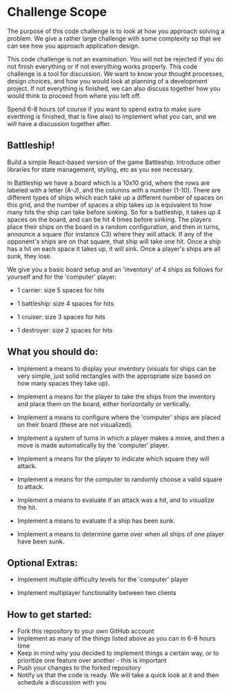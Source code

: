 # Challenge Scope
The purpose of this code challenge is to look at how you approach solving a problem. We give a rather large challenge with some complexity so that we can see how you approach application design.

This code challenge is not an examination. You will not be rejected if you do not finish everything or if not everything works properly. This code challenge is a tool for discussion. We want to know your
thought processes, design choices, and how you would look at planning of a development project. If not everything is finished, we can also discuss together how you would think to proceed from where you left off. 

Spend 6-8 hours (of course if you want to spend extra to make sure everthing is finished, that is fine also) to implement what you can, and we will have a discussion together after.

## Battleship!
Build a simple React-based version of the game Battleship. Introduce other libraries for state management, styling, etc as you see necessary.

In Battleship we have a board which is a 10x10 grid, where the rows are labeled with a letter (A-J), and the columns with a number (1-10). There are different types of ships which each take up a different number of spaces on this grid, and the number of spaces a ship takes up is equivalent to how many hits the ship can take before sinking. So for a battleship, it takes up 4 spaces on the board, and can be hit 4 times before sinking. The players place their ships on the board in a random configuration, and then in turns, announce a square (for instance C3) where they will attack. If any of the opponent's ships are on that square, that ship will take one hit. Once a ship has a hit on each space it takes up, it will sink. Once a player's ships are all sunk, they lose. 

We give you a basic board setup and an 'inventory' of 4 ships as follows for yourself and for the 'computer' player:

* 1 carrier: size 5 spaces for hits 

* 1 battleship: size 4 spaces for hits 

* 1 cruiser: size 3 spaces for hits 

* 1 destroyer: size 2 spaces for hits 

## What you should do: 

* Implement a means to display your inventory (visuals for ships can be very simple, just solid rectangles with the appropriate size based on how many spaces they take up). 

* Implement a means for the player to take the ships from the inventory and place them on the board, either horizontally or vertically. 

* Implement a means to configure where the 'computer' ships are placed on their board (these are not visualized). 

* Implement a system of turns in which a player makes a move, and then a move is made automatically by the 'computer' player. 

* Implement a means for the player to indicate which square they will attack. 

* Implement a means for the computer to randomly choose a valid square to attack. 

* Implement a means to evaluate if an attack was a hit, and to visualize the hit. 

* Implement a means to evaluate if a ship has been sunk. 

* Implement a means to determine game over when all ships of one player have been sunk. 

## Optional Extras: 

* Implement multiple difficulty levels for the 'computer' player 

* Implement multiplayer functionality between two clients 

## How to get started:

* Fork this repository to your own GitHub account
* Implement as many of the things listed above as you can in 6-8 hours time
* Keep in mind why you decided to implement things a certain way, or to prioritize one feature over another - this is important
* Push your changes to the forked repository
* Notify us that the code is ready. We will take a quick look at it and then schedule a discussion with you
